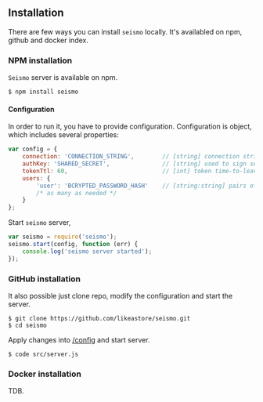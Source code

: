 ## Installation

There are few ways you can install `seismo` locally. It's availabled on npm, github and docker index.

### NPM installation

`Seismo` server is available on npm.

```
$ npm install seismo
```

#### Configuration

In order to run it, you have to provide configuration. Configuration is object, which includes several properties:

```js
var config = {
	connection: 'CONNECTION_STRING',		// [string] connection string to mongo
	authKey: 'SHARED_SECRET',				// [string] used to sign server tokens,
	tokenTtl: 60,							// [int] token time-to-leave in minutes, default is 60 (hour)
	users: {
		'user': 'BCRYPTED_PASSWORD_HASH'	// [string:string] pairs of user name and bcrypted passwords (IMPORTANT, bcrypt with 12 rounds must be used)
		/* as many as needed */
	}
};
```

Start `seismo` server,

```js
var seismo = require('seismo');
seismo.start(config, function (err) {
	console.log('seismo server started');
});
```

### GitHub installation

It also possible just clone repo, modify the configuration and start the server.

```
$ git clone https://github.com/likeastore/seismo.git
$ cd seismo
```

Apply changes into [/config](/config) and start server.

```
$ code src/server.js
```

### Docker installation

TDB.

